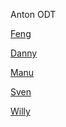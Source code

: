 Anton ODT


[Feng](https://docs.google.com/spreadsheets/d/19w6ugc-W8ihtxcAulDkV0iwos2N1MNZGqIMo8pcpzfE/edit?usp=sharing)


[Danny](https://docs.google.com/spreadsheets/d/1GnsbkKn2MAQpZ1wve-kZdOme2WdDjWnnoG9nVKP1vLk/edit?usp=sharing)


[Manu]()


[Sven](https://docs.google.com/spreadsheets/d/11mri5W_ku38aBcQbJDKycIqT4gZrZmTp6OrPfMZkPUc/edit?usp=sharing)


[Willy](https://docs.google.com/spreadsheets/d/1Osx7kO5TWaZ3u-kH8gUO6nS25qLmWiQs0VLOgkcb0Xo/edit?usp=sharing)
